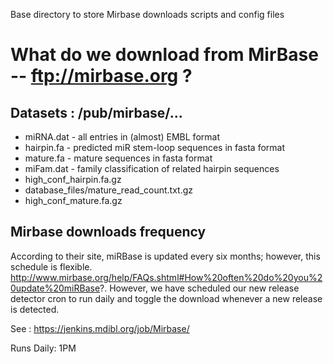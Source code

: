 Base directory to store Mirbase downloads scripts and config files

# What do we download from MirBase -- ftp://mirbase.org ?

## Datasets : /pub/mirbase/...
 * miRNA.dat     - all entries in (almost) EMBL format
 * hairpin.fa    - predicted miR stem-loop sequences in fasta format
 * mature.fa     - mature sequences in fasta format
 * miFam.dat     - family classification of related hairpin sequences
 * high_conf_hairpin.fa.gz 
 * database_files/mature_read_count.txt.gz
 * high_conf_mature.fa.gz

## Mirbase downloads frequency
According to their site, miRBase is updated every six months; however, this schedule is flexible. http://www.mirbase.org/help/FAQs.shtml#How%20often%20do%20you%20update%20miRBase?. However, we have scheduled 
our new release detector cron to run daily and toggle the download whenever a new release is detected.

See : https://jenkins.mdibl.org/job/Mirbase/

Runs Daily: 1PM
